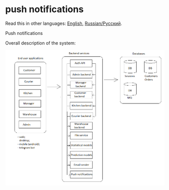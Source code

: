 # push notifications

Read this in other languages: [English](pushnotifications.md), [Russian/Русский](pushnotifications.ru.md). 

Push notifications 

Overall description of the system: 

![system_overall](../img/system_overall.png)
